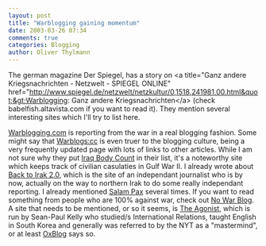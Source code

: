 ```yaml
---
layout: post
title: "Warblogging gaining momentum"
date: 2003-03-26 07:34
comments: true
categories: Blogging
author: Oliver Thylmann
---
```



The german magazine Der Spiegel, has a story on &lt;a title=&quot;Ganz andere Kriegsnachrichten - Netzwelt - SPIEGEL ONLINE&quot; href=&quot;http://www.spiegel.de/netzwelt/netzkultur/0,1518,241981,00.html&quot;&gt;Warblogging: Ganz andere Kriegsnachrichten&lt;/a&gt; (check babelfish.altavista.com if you want to read it). They mention several interesting sites which I'll try to list here.

[Warblogging.com](http://www.warblogging.com/) is reporting from the war in a real blogging fashion. Some might say that [Warblogs:cc](http://www.warblogs.cc/) is even truer to the blogging culture, being a very frequently updated page with lots of links to other articles. While I am not sure why they put [Iraq Body Count](http://www.iraqbodycount.net/) in their list, it's a noteworthy site which keeps track of civilian casulaties in Gulf War II. I already wrote about [Back to Irak 2.0](http://www.back-to-iraq.com/), which is the site of an independant journalist who is by now, actually on the way to northern Irak to do some really independant reporting. I already mentioned [Salam Pax](http://www.dear_raed.blogspot.com/) several times. If you want to read something from people who are 100% against war, check out [No War Blog](http://www.nowarblog.org/). A site that needs to be mentioned, or so it seems, is [The Agonist](http://www.agonist.org/), which is run by Sean-Paul Kelly who studied/s International Relations, taught English in South Korea and generally was referred to by the NYT as a &quot;mastermind&quot;, or at least [OxBlog](http://oxblog.blogspot.com/) says so.


